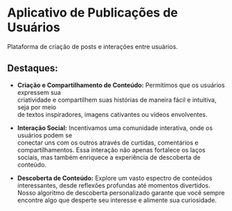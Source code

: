 # Aplicativo de Publicações de Usuários

Plataforma de criação de posts e interações entre usuários.

## Destaques:

- **Criação e Compartilhamento de Conteúdo:** Permitimos que os usuários expressem sua  
criatividade e compartilhem suas histórias de maneira fácil e intuitiva, seja por meio  
de textos inspiradores, imagens cativantes ou vídeos envolventes.


- **Interação Social:** Incentivamos uma comunidade interativa, onde os usuários podem se  
conectar uns com os outros através de curtidas, comentários e compartilhamentos. Essa interação não apenas fortalece os laços sociais, mas também enriquece a experiência 
de descoberta de conteúdo.


- **Descoberta de Conteúdo:** Explore um vasto espectro de conteúdos interessantes, desde reflexões profundas até momentos divertidos.  
Nosso algoritmo de descoberta personalizado garante que você sempre encontre algo que desperte seu interesse e alimente sua curiosidade.